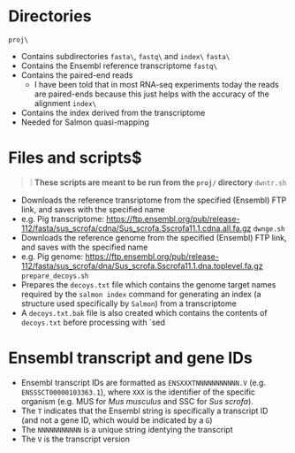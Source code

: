 # Directories
`proj\`
- Contains subdirectories `fasta\`, `fastq\` and `index\`
`fasta\`
- Contains the Ensembl reference transcriptome
`fastq\`
- Contains the paired-end reads
  - I have been told that in most RNA-seq experiments today the reads are
    paired-ends because this just helps with the accuracy of the alignment
`index\`
- Contains the index derived from the transcriptome 
- Needed for Salmon quasi-mapping

# Files and scripts$
> :grey_exclamation: **These scripts are meant to be run from the `proj/`
> directory**
`dwntr.sh`
- Downloads the reference transriptome from the specified (Ensembl) FTP link, and saves with the specified name
- e.g. Pig transcriptome: https://ftp.ensembl.org/pub/release-112/fasta/sus_scrofa/cdna/Sus_scrofa.Sscrofa11.1.cdna.all.fa.gz
`dwnge.sh`
- Downloads the reference genome from the specified (Ensembl) FTP link, and saves with the specified name
- e.g. Pig genome: https://ftp.ensembl.org/pub/release-112/fasta/sus_scrofa/dna/Sus_scrofa.Sscrofa11.1.dna.toplevel.fa.gz
`prepare_decoys.sh`
- Prepares the `decoys.txt` file which contains the genome target names required
  by the `salmon index` command for generating an index (a structure used
specifically by `Salmon`) from a transcriptome
- A `decoys.txt.bak` file is also created which contains the contents of
  `decoys.txt` before processing with `sed


# Ensembl transcript and gene IDs 
- Ensembl transcript IDs are formatted as `ENSXXXTNNNNNNNNNNN.V` (e.g. `ENSSSCT00000103363.1`), where `XXX` 
is the identifier of the specific organism (e.g. MUS for *Mus musculus* and SSC
for *Sus scrofa*). 
- The `T` indicates that the Ensembl string is specifically
a transcript ID (and not a gene ID, which would be indicated by a `G`)
- The `NNNNNNNNNNN` is a unique string identying the transcript
- The `V` is the transcript version


